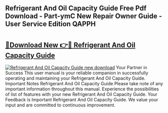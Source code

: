 ## Refrigerant And Oil Capacity Guide Free Pdf Download - Part-ymC New Repair Owner Guide - User Service Edition QAPPH

# <h2><a href="http://bc79504.oget.top/?id=Refrigerant+And+Oil+Capacity+Guide">🔗Download New 👉🔴 Refrigerant And Oil Capacity Guide</a></h2>

[![Refrigerant And Oil Capacity Guide new download](https://i.imgur.com/5g1atiW.png)](http://bc79504.oget.top/?id=Refrigerant+And+Oil+Capacity+Guide)
Your Partner in Success This user manual is your reliable companion in successfully operating and maintaining your Refrigerant And Oil Capacity Guide. Important Notes Refrigerant And Oil Capacity Guide Please take note of any important information throughout this manual. Experience the possibilities of list of features with your new Refrigerant And Oil Capacity Guide. Your Feedback is Important Refrigerant And Oil Capacity Guide. We value your input and are committed to continuous improvement.
